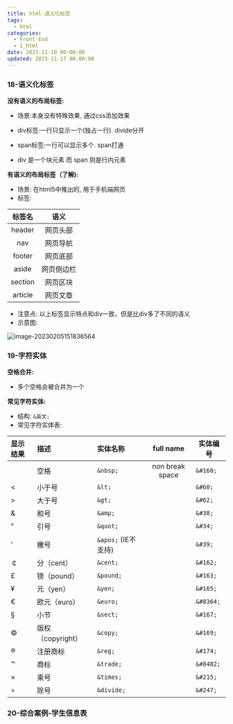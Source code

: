 ```yaml
---
title: html-语义化标签
tags:
  - html
categories:
  - Front-End
  - 1_html
date: 2023-11-10 00:00:00
updated: 2023-11-17 00:00:00
---
```

<!-- toc -->
### 18-语义化标签

**没有语义的布局标签:**

- 场景:本身没有特殊效果, 通过css添加效果

- div标签:一行只显示一个(独占一行). divide分开
- span标签:一行可以显示多个. span打通
- div 是一个块元素 而 span 则是行内元素

**有语义的布局标签（了解):**
- 场景: 在html5中推出的, 用于手机端网页
- 标签:

|   标签名   |  语义   |
| :-----: | :---: |
| header  | 网页头部  |
|   nav   | 网页导航  |
| footer  | 网页底部  |
|  aside  | 网页侧边栏 |
| section | 网页区块  |
| article | 网页文章  |

- 注意点: 以上标签显示特点和div一致，但是比div多了不同的语义
- 示意图:

![image-20230205151836564](https://illyber-images.oss-cn-chengdu.aliyuncs.com/202302051518718.png)

### 19-字符实体

**空格合并:**

- 多个空格会被合并为一个

**常见字符实体:**

- 结构: `&英文;`
- 常见字符实体表:

| 显示结果 | 描述              | 实体名称             | full name  | 实体编号 |
| :------- | :---------------- | :----------------  | :------: | -------- |
|          | 空格              | `&nbsp;`            | non break space | `&#160;`   |
| <        | 小于号            | `&lt;`              |               | `&#60;`    |
| >        | 大于号            | `&gt;`              |               | `&#62;`    |
| &        | 和号              | `&amp;`             |              | `&#38;`    |
| "        | 引号              | `&quot;`            |             | `&#34;`    |
| '        | 撇号              | `&apos;` (IE不支持) |  | `&#39;`    |
| ￠       | 分（cent）        | `&cent;`            |             | `&#162;`   |
| £        | 镑（pound）       | `&pound;`           |            | `&#163;`   |
| ¥        | 元（yen）         | `&yen;`             |              | `&#165;`   |
| €        | 欧元（euro）      | `&euro;`            |             | `&#8364;`  |
| §        | 小节              | `&sect;`            |             | `&#167;`   |
| ©        | 版权（copyright） | `&copy;`            |             | `&#169;`   |
| ®        | 注册商标          | `&reg;`             |              | `&#174;`   |
| ™        | 商标              | `&trade;`           |            | `&#8482;`  |
| ×        | 乘号              | `&times;`           |            | `&#215;`   |
| ÷        | 除号              | `&divide;`          |           | `&#247;`   |

### 20-综合案例-学生信息表

